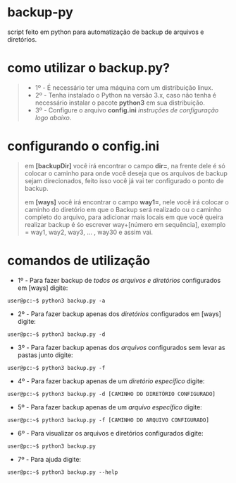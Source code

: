 # backup-py

script feito em python para automatização de backup de arquivos e diretórios.

# como utilizar o backup.py?

>* 1º - É necessário ter uma máquina com um distribuição linux.
>* 2º - Tenha instalado o Python na versão 3.x, caso não tenha é necessário instalar o pacote **python3** em sua distribuição.
>* 3º - Configure o arquivo **config.ini** *instruções de configuração logo abaixo*.

# configurando o config.ini

> em **[backupDir]** você irá encontrar o campo **dir=**, na frente dele é só colocar o caminho para onde você deseja que os arquivos de backup sejam direcionados, feito isso você já vai ter configurado o ponto de backup.
> 
> em **[ways]** você irá encontrar o campo **way1=**, nele você irá colocar o caminho do diretório em que o Backup será realizado ou o caminho completo do arquivo, para adicionar mais locais em que você queira realizar backup é śo escrever way+[número em sequência], exemplo = way1, way2, way3, ... , way30 e assim vai.

# comandos de utilização

* 1º - Para fazer backup de *todos os arquivos e diretórios* configurados em [ways] digite: 
~~~console
user@pc:~$ python3 backup.py -a
~~~

* 2º - Para fazer backup apenas dos *diretórios* configurados em [ways] digite: 
~~~console
user@pc:~$ python3 backup.py -d
~~~

* 3º - Para fazer backup apenas dos *arquivos* configurados sem levar as pastas junto digite: 
~~~console
user@pc:~$ python3 backup.py -f
~~~

* 4º - Para fazer backup apenas de um *diretório específico* digite:
~~~console
user@pc:~$ python3 backup.py -d [CAMINHO DO DIRETÓRIO CONFIGURADO]
~~~

* 5º - Para fazer backup apenas de um *arquivo específico* digite:
~~~console
user@pc:~$ python3 backup.py -f [CAMINHO DO ARQUIVO CONFIGURADO]
~~~

* 6º - Para visualizar os arquivos e diretórios configurados digite:
~~~console
user@pc:~$ python3 backup.py
~~~

* 7º - Para ajuda digite:
~~~console
user@pc:~$ python3 backup.py --help
~~~


